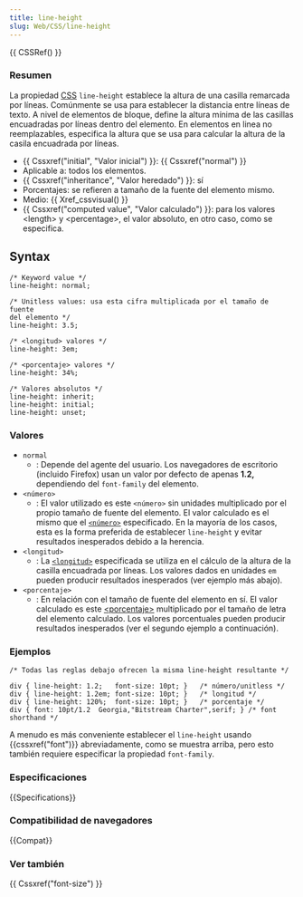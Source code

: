 ```yaml
---
title: line-height
slug: Web/CSS/line-height
---
```


{{ CSSRef() }}

### Resumen

La propiedad [CSS](/es/docs/Web/CSS) `line-height` establece la altura de una casilla remarcada por líneas. Comúnmente se usa para establecer la distancia entre líneas de texto. A nivel de elementos de bloque, define la altura mínima de las casillas encuadradas por líneas dentro del elemento. En elementos en linea no reemplazables, especifica la altura que se usa para calcular la altura de la casila encuadrada por líneas.

- {{ Cssxref("initial", "Valor inicial") }}: {{ Cssxref("normal") }}
- Aplicable a: todos los elementos.
- {{ Cssxref("inheritance", "Valor heredado") }}: sí
- Porcentajes: se refieren a tamaño de la fuente del elemento mismo.
- Medio: {{ Xref_cssvisual() }}
- {{ Cssxref("computed value", "Valor calculado") }}: para los valores \<length> y \<percentage>, el valor absoluto, en otro caso, como se especifica.

## Syntax

```
/* Keyword value */
line-height: normal;

/* Unitless values: usa esta cifra multiplicada por el tamaño de fuente
del elemento */
line-height: 3.5;

/* <longitud> valores */
line-height: 3em;

/* <porcentaje> valores */
line-height: 34%;

/* Valores absolutos */
line-height: inherit;
line-height: initial;
line-height: unset;
```

### Valores

- `normal`
  - : Depende del agente del usuario. Los navegadores de escritorio (incluido Firefox) usan un valor por defecto de apenas **1.2,** dependiendo del `font-family` del elemento.
- `<número>`
  - : El valor utilizado es este `<número>` sin unidades multiplicado por el propio tamaño de fuente del elemento. El valor calculado es el mismo que el [`<número>`](/es/docs/Web/CSS/number) especificado. En la mayoría de los casos, esta es la forma preferida de establecer `line-height` y evitar resultados inesperados debido a la herencia.
- `<longitud>`
  - : La [`<longitud>`](/es/docs/Web/CSS/length) especificada se utiliza en el cálculo de la altura de la casilla encuadrada por líneas. Los valores dados en unidades `em` pueden producir resultados inesperados (ver ejemplo más abajo).
- `<porcentaje>`
  - : En relación con el tamaño de fuente del elemento en sí. El valor calculado es este [\<porcentaje>](/es/docs/Web/CSS/porcentaje) multiplicado por el tamaño de letra del elemento calculado. Los valores porcentuales pueden producir resultados inesperados (ver el segundo ejemplo a continuación).

### Ejemplos

```
/* Todas las reglas debajo ofrecen la misma line-height resultante */

div { line-height: 1.2;   font-size: 10pt; }   /* número/unitless */
div { line-height: 1.2em; font-size: 10pt; }   /* longitud */
div { line-height: 120%;  font-size: 10pt; }   /* porcentaje */
div { font: 10pt/1.2  Georgia,"Bitstream Charter",serif; } /* font shorthand */
```

A menudo es más conveniente establecer el `line-height` usando {{cssxref("font")}} abreviadamente, como se muestra arriba, pero esto también requiere especificar la propiedad `font-family`.

### Especificaciones

{{Specifications}}

### Compatibilidad de navegadores

{{Compat}}

### Ver también

{{ Cssxref("font-size") }}
